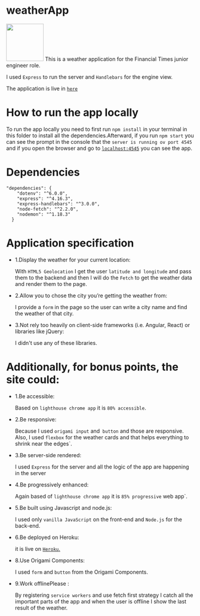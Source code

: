 # weatherApp
<img src="https://developers.cloudflare.com/logos/expressjs.svg" width="100">
This is a weather application for the Financial Times junior engineer role.

I used `Express` to run the server and `Handlebars` for the engine view.

The application is live in [`here`](https://weather-app-amir.herokuapp.com/)

# How to run the app locally

To run the app locally you need to first run `npm install` in your terminal in this folder to install all the dependencies.Afterward, if you run `npm start` you can see the prompt in the console that the `server is running ov port 4545` and if you open the browser and go to [`localhost:4545`](localhost:4545) you can see the app.

# Dependencies

```
"dependencies": {
    "dotenv": "^6.0.0",
    "express": "^4.16.3",
    "express-handlebars": "^3.0.0",
    "node-fetch": "^2.2.0",
    "nodemon": "^1.18.3"
  }
  ```
   # Application specification 

* 1.Display the weather for your current location:
  
  With `HTML5 Geolocation` I get the user `latitude and longitude` and pass them to the backend and then I will do the `Fetch` to get the weather data and render them to the page.

* 2.Allow you to chose the city you’re getting the weather from:
  
  I provide a `form` in the page so the user can write a city name and find the weather of that city.

* 3.Not rely too heavily on client-side frameworks (i.e. Angular, React) or libraries like jQuery:
  
  I didn't use any of these libraries.

# Additionally, for bonus points, the site could:

* 1.Be accessible:
  
  Based on `lighthouse chrome app` it is `80% accessible`.

* 2.Be responsive:
  
  Because I used `origami input` and` button` and those are responsive. Also, I used `flexbox` for the weather cards and that helps everything to shrink near the edges`.

* 3.Be server-side rendered:
  
  I used `Express` for the server and all the logic of the app are happening in the server

* 4.Be progressively enhanced:
  
  Again based of `lighthouse chrome app` it is `85% progressive` web app`.

* 5.Be built using Javascript and node.js:
  
   I used only `vanilla JavaScript` on the front-end and `Node.js` for the back-end.

* 6.Be deployed on Heroku:
  
  it is live on [`Heroku`.](https://weather-app-amir.herokuapp.com/)

* 8.Use​​ Origami​ Components:
  
  I used `form` and `button` from the Origami Components.

* 9.Work offlinePlease :
  
  By registering `service workers` and use fetch first strategy I catch all the important parts of the app and when the user is offline I show the last result of the weather.
